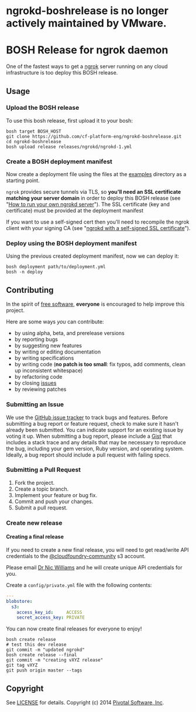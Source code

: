 # ngrokd-boshrelease is no longer actively maintained by VMware.

# BOSH Release for ngrok daemon

One of the fastest ways to get a [ngrok](https://github.com/inconshreveable/ngrok) server running on any cloud infrastructure is too deploy this BOSH release.

## Usage

### Upload the BOSH release

To use this bosh release, first upload it to your bosh:

```
bosh target BOSH_HOST
git clone https://github.com/cf-platform-eng/ngrokd-boshrelease.git
cd ngrokd-boshrelease
bosh upload release releases/ngrokd/ngrokd-1.yml
```

### Create a BOSH deployment manifest

Now create a deployment file using the files at the [examples](https://github.com/cf-platform-eng/ngrokd-boshrelease/tree/master/examples) directory as a starting point.

`ngrok` provides secure tunnels via TLS, so **you'll need an SSL certificate matching your server domain** in order to deploy this BOSH release
(see "[How to run your own ngrokd server](https://github.com/inconshreveable/ngrok/blob/master/docs/SELFHOSTING.md)").
The SSL certificate (key and certificate) must be provided at the deployment manifest

If you want to use a self-signed cert then you'll need to recompile the ngrok client with your signing CA (see
"[ngrokd with a self-signed SSL certificate](https://gist.github.com/lyoshenka/002b7fbd801d0fd21f2f)").

### Deploy using the BOSH deployment manifest

Using the previous created deployment manifest, now we can deploy it:

```
bosh deployment path/to/deployment.yml
bosh -n deploy
```

## Contributing

In the spirit of [free software](http://www.fsf.org/licensing/essays/free-sw.html), **everyone** is encouraged to help improve this project.

Here are some ways *you* can contribute:

* by using alpha, beta, and prerelease versions
* by reporting bugs
* by suggesting new features
* by writing or editing documentation
* by writing specifications
* by writing code (**no patch is too small**: fix typos, add comments, clean up inconsistent whitespace)
* by refactoring code
* by closing [issues](https://github.com/cf-platform-eng/ngrokd-boshrelease/issues)
* by reviewing patches


### Submitting an Issue
We use the [GitHub issue tracker](https://github.com/cf-platform-eng/ngrokd-boshrelease/issues) to track bugs and features.
Before submitting a bug report or feature request, check to make sure it hasn't already been submitted. You can indicate
support for an existing issue by voting it up. When submitting a bug report, please include a
[Gist](http://gist.github.com/) that includes a stack trace and any details that may be necessary to reproduce the bug,
including your gem version, Ruby version, and operating system. Ideally, a bug report should include a pull request with
 failing specs.


### Submitting a Pull Request

1. Fork the project.
2. Create a topic branch.
3. Implement your feature or bug fix.
4. Commit and push your changes.
5. Submit a pull request.

### Create new release

#### Creating a final release

If you need to create a new final release, you will need to get read/write API credentials to the [@cloudfoundry-community](https://github.com/cloudfoundry-community) s3 account.

Please email [Dr Nic Williams](mailto:&#x64;&#x72;&#x6E;&#x69;&#x63;&#x77;&#x69;&#x6C;&#x6C;&#x69;&#x61;&#x6D;&#x73;&#x40;&#x67;&#x6D;&#x61;&#x69;&#x6C;&#x2E;&#x63;&#x6F;&#x6D;) and he will create unique API credentials for you.

Create a `config/private.yml` file with the following contents:

``` yaml
---
blobstore:
  s3:
    access_key_id:     ACCESS
    secret_access_key: PRIVATE
```

You can now create final releases for everyone to enjoy!

```
bosh create release
# test this dev release
git commit -m "updated ngrokd"
bosh create release --final
git commit -m "creating vXYZ release"
git tag vXYZ
git push origin master --tags
```

## Copyright

See [LICENSE](https://github.com/cf-platform-eng/ngrokd-boshrelease/blob/master/LICENSE) for details.
Copyright (c) 2014 [Pivotal Software, Inc](http://www.pivotal.io/).
